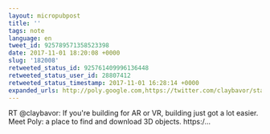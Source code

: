 ```yaml
---
layout: micropubpost
title: ''
tags: note
language: en
tweet_id: 925789571358523398
date: 2017-11-01 18:20:08 +0000
slug: '182008'
retweeted_status_id: 925761409996136448
retweeted_status_user_id: 28807412
retweeted_status_timestamp: 2017-11-01 16:28:14 +0000
expanded_urls: http://poly.google.com,https://twitter.com/claybavor/status/925761409996136448/photo/1
---
```

RT @claybavor: If you're building for AR or VR, building just got a lot easier. Meet Poly: a place to find and download 3D objects. https:/…
